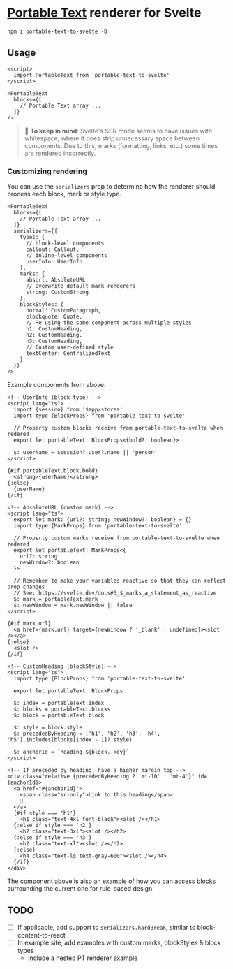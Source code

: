 # [Portable Text](https://portabletext.org) renderer for Svelte

`npm i portable-text-to-svelte -D`

## Usage

```svelte
<script>
  import PortableText from 'portable-text-to-svelte'
</script>

<PortableText
  blocks={[
    // Portable Text array ...
  ]}
/>
```

> 📌 **To keep in mind**: Svelte's SSR mode seems to have issues with whitespace, where it does strip unnecessary space between components. Due to this, marks (formatting, links, etc.) some times are rendered incorrectly.

### Customizing rendering

You can use the `serializers` prop to determine how the renderer should process each block, mark or style type.

```svelte
<PortableText
  blocks={[
    // Portable Text array ...
  ]}
  serializers={{
    types: {
      // block-level components
      callout: Callout,
      // inline-level components
      userInfo: UserInfo
    },
    marks: {
      absUrl: AbsoluteURL,
      // Overwrite default mark renderers
      strong: CustomStrong
    },
    blockStyles: {
      normal: CustomParagraph,
      blockquote: Quote,
      // Re-using the same component across multiple styles
      h1: CustomHeading,
      h2: CustomHeading,
      h3: CustomHeading,
      // Custom user-defined style
      textCenter: CentralizedText
    }
  }}
/>
```

Example components from above:

```svelte
<!-- UserInfo (block type) -->
<script lang="ts">
  import {session} from '$app/stores'
  import type {BlockProps} from 'portable-text-to-svelte'

  // Property custom blocks receive from portable-text-to-svelte when redered
  export let portableText: BlockProps<{bold?: boolean}>

  $: userName = $session?.user?.name || 'person'
</script>

{#if portableText.block.bold}
  <strong>{userName}</strong>
{:else}
  {userName}
{/if}
```

```svelte
<!-- AbsoluteURL (custom mark) -->
<script lang="ts">
  export let mark: {url?: string; newWindow?: boolean} = {}
  import type {MarkProps} from 'portable-text-to-svelte'

  // Property custom marks receive from portable-text-to-svelte when redered
  export let portableText: MarkProps<{
    url?: string
    newWindow?: boolean
  }>

  // Remember to make your variables reactive so that they can reflect prop changes
  // See: https://svelte.dev/docs#3_$_marks_a_statement_as_reactive
  $: mark = portableText.mark
  $: newWindow = mark.newWindow || false
</script>

{#if mark.url}
  <a href={mark.url} target={newWindow ? '_blank' : undefined}><slot /></a>
{:else}
  <slot />
{/if}
```

```svelte
<!-- CustomHeading (blockStyle) -->
<script lang="ts">
  import type {BlockProps} from 'portable-text-to-svelte'

  export let portableText: BlockProps

  $: index = portableText.index
  $: blocks = portableText.blocks
  $: block = portableText.block

  $: style = block.style
  $: precededByHeading = ['h1', 'h2', 'h3', 'h4', 'h5'].includes(blocks[index - 1]?.style)

  $: anchorId = `heading-${block._key}`
</script>

<!-- If preceded by heading, have a higher margin top -->
<div class="relative {precededByHeading ? 'mt-10' : 'mt-4'}" id={anchorId}>
  <a href="#{anchorId}">
    <span class="sr-only">Link to this heading</span>
    🔗
  </a>
  {#if style === 'h1'}
    <h1 class="text-4xl font-black"><slot /></h1>
  {:else if style === 'h2'}
    <h2 class="text-3xl"><slot /></h2>
  {:else if style === 'h3'}
    <h2 class="text-xl"><slot /></h2>
  {:else}
    <h4 class="text-lg text-gray-600"><slot /></h4>
  {/if}
</div>
```

The component above is also an example of how you can access blocks surrounding the current one for rule-based design.

## TODO

- [ ] If applicable, add support to `serializers.hardBreak`, similar to block-content-to-react
- [ ] In example site, add examples with custom marks, blockStyles & block types
  - Include a nested PT renderer example
